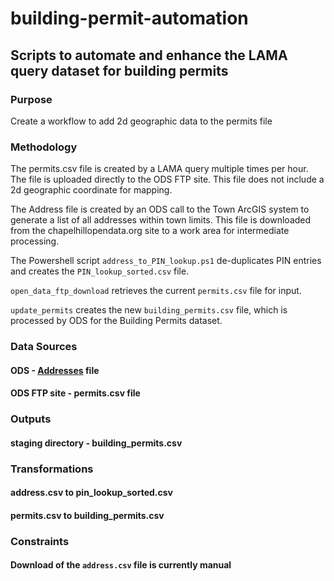 # building-permit-automation
## Scripts to automate and enhance the LAMA query dataset for building permits

### Purpose
Create a workflow to add 2d geographic data to the permits file 

### Methodology 
The permits.csv file is created by a LAMA query multiple times per hour. The file is uploaded directly to the ODS FTP site. This file does not include a 2d geographic coordinate for mapping.

The Address file is created by an ODS call to the Town ArcGIS system to generate a list of all addresses within town limits. This file is downloaded from the chapelhillopendata.org site to a work area for intermediate processing.

The Powershell script ```address_to_PIN_lookup.ps1``` de-duplicates PIN entries and creates the ```PIN_lookup_sorted.csv``` file.

```open_data_ftp_download``` retrieves the current ```permits.csv``` file for input.

```update_permits``` creates the new ```building_permits.csv``` file, which is processed by ODS for the Building Permits dataset.

### Data Sources
#### ODS - [Addresses](https://www.chapelhillopendata.org/explore/dataset/addresses) file

#### ODS FTP site - permits.csv file

### Outputs
#### staging directory - building_permits.csv


### Transformations
#### address.csv to pin_lookup_sorted.csv
#### permits.csv to building_permits.csv

### Constraints
#### Download of the ```address.csv``` file is currently manual